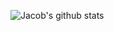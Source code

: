 ![Jacob's github stats](https://github-readme-stats.vercel.app/api?username=jacobgil&count_private=true&show_icons=true&include_all_commits=true&show_owner=false&hide=commits,contribs,prs,issues&hide_rank=true)
